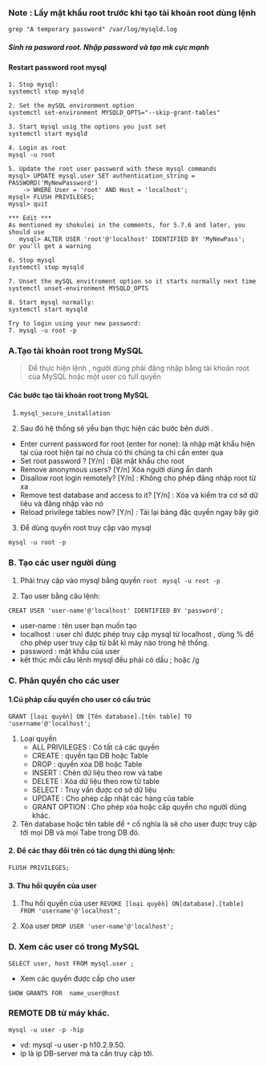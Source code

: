 ### Note : Lấy mật khẩu root trước khi tạo tài khoản root dùng lệnh
`grep "A temporary password" /var/log/mysqld.log`
##### Sinh ra pasword root. Nhập password và tạo mk cực mạnh 

#### Restart password root mysql 
```
1. Stop mysql:
systemctl stop mysqld

2. Set the mySQL environment option 
systemctl set-environment MYSQLD_OPTS="--skip-grant-tables"

3. Start mysql usig the options you just set
systemctl start mysqld

4. Login as root
mysql -u root

5. Update the root user password with these mysql commands
mysql> UPDATE mysql.user SET authentication_string = PASSWORD('MyNewPassword')
    -> WHERE User = 'root' AND Host = 'localhost';
mysql> FLUSH PRIVILEGES;
mysql> quit

*** Edit ***
As mentioned my shokulei in the comments, for 5.7.6 and later, you should use 
   mysql> ALTER USER 'root'@'localhost' IDENTIFIED BY 'MyNewPass';
Or you'll get a warning

6. Stop mysql
systemctl stop mysqld

7. Unset the mySQL envitroment option so it starts normally next time
systemctl unset-environment MYSQLD_OPTS

8. Start mysql normally:
systemctl start mysqld

Try to login using your new password:
7. mysql -u root -p

```


### A.Tạo tài khoản root trong MySQL

> Để thực hiện lệnh , người dùng phải đăng nhập bằng tài khoản root của MySQL  hoặc một user có full quyền 

####  Các bước tạo tài khoản root trong MySQL 
1. ` mysql_secure_installation `

2. Sau đó hệ thống sẽ yều bạn thực hiện các bước bên dưới . 
- Enter current password for root (enter for none): là nhập mật khẩu hiện tại của root hiện tại nó chưa có thì chúng ta chỉ cần enter qua
- Set root password ? [Y/n] : Đặt mật khẩu cho root
- Remove anonymous users? [Y/n] Xóa người dùng ẩn danh
- Disallow root login remotely? [Y/n] : Không cho phép đăng nhập root từ xa
- Remove test database and access to it? [Y/n] : Xóa và kiểm tra cơ sở dữ liệu và đăng nhập vào nó
- Reload privilege tables now? [Y/n] : Tải lại bảng đặc quyền ngay bây giờ

3. Để dùng quyền root truy cập vào mysql

` mysql -u root -p ` 

### B. Tạo các user người dùng

1. Phải truy cập vào mysql bằng quyền `root ` 
` mysql -u root -p `

2. Tạo user bằng câu lệnh: 

` CREAT USER 'user-name'@'localhost' IDENTIFIED BY 'password'; `

- user-name : tên user bạn muốn tạo 
- localhost : user chỉ được phép truy cập mysql từ localhost , dùng % để cho phép user truy cập từ bất kì máy nào trong hệ thống.
- password : mật khẩu của user 
- kết thúc mỗi câu lênh mysql đều phải có dấu ; hoặc /g 

### C. Phân quyền cho các user 
#### 1.Cú pháp cấu quyền cho user có cấu trúc

` GRANT [loại quyền] ON [Tên database].[tên table] TO 'username'@'localhost'; `

1. Loại quyền 
	- ALL PRIVILEGES : Có tất cả các quyền 
	- CREATE : quyền tạo DB hoặc Table 
	- DROP : quyền xóa DB hoặc Table
	- INSERT : Chèn dữ liệu theo row và tabe 
	- DELETE : Xóa dữ liệu theo row từ table
	- SELECT : Truy vấn được cơ sở dữ liệu 
	- UPDATE : Cho phép cập nhật các hàng của table 
	- GRANT OPTION : Cho phép xóa hoặc cấp quyền cho người dùng khác.
2. Tên database hoặc tên table để ` * ` cố nghĩa là sẽ cho user được truy cập tới mọi DB và mọi Tabe trong DB đó.

#### 2. Để các thay đổi trên có tác dụng thì dùng lệnh:

` FLUSH PRIVILEGES; ` 


#### 3. Thu hồi quyền của user

1. Thu hồi quyền của user
` REVOKE [loại quyền] ON[database].[table] FROM 'username'@'localhost'; `

2. Xóa user 
` DROP USER 'user-name'@'localhost'; `


### D. Xem các user có trong MySQL 

` SELECT user, host FROM mysql.user ; `

- Xem các quyền được cấp cho user 

` SHOW GRANTS FOR  name_user@host `

### REMOTE DB từ máy khác.
`mysql -u user -p -hip` 
- vd: mysql -u user -p h10.2.9.50.
- ip là ip DB-server mà ta cần truy cập tới. 














